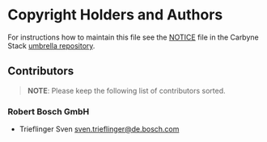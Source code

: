 # Copyright Holders and Authors

For instructions how to maintain this file see the
[NOTICE](https://github.com/carbynestack/carbynestack/blob/master/NOTICE.md)
file in the Carbyne Stack
[umbrella repository](https://github.com/carbynestack/carbynestack).

## Contributors

> **NOTE**: Please keep the following list of contributors sorted.

### Robert Bosch GmbH

- Trieflinger Sven
  [sven.trieflinger@de.bosch.com](mailto:sven.trieflinger@de.bosch.com)
